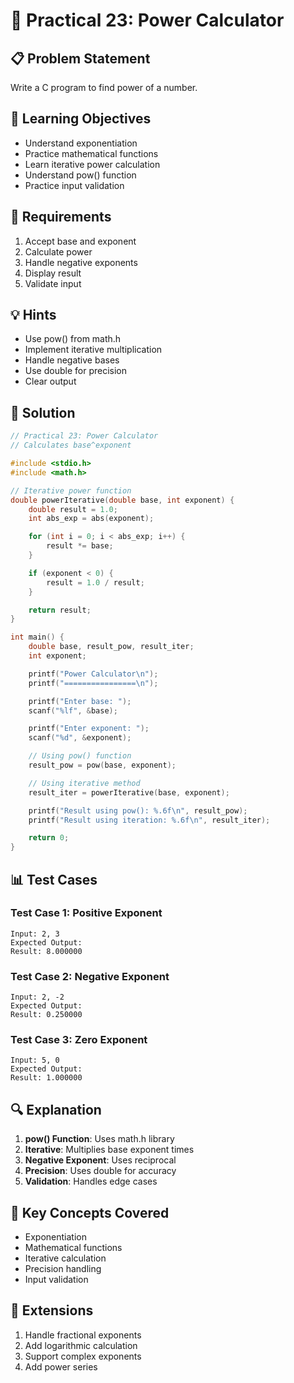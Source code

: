 # 🎯 Practical 23: Power Calculator

## 📋 Problem Statement

Write a C program to find power of a number.

## 🎯 Learning Objectives

- Understand exponentiation
- Practice mathematical functions
- Learn iterative power calculation
- Understand pow() function
- Practice input validation

## 📝 Requirements

1. Accept base and exponent
2. Calculate power
3. Handle negative exponents
4. Display result
5. Validate input

## 💡 Hints

- Use pow() from math.h
- Implement iterative multiplication
- Handle negative bases
- Use double for precision
- Clear output

## 🔧 Solution

```c
// Practical 23: Power Calculator
// Calculates base^exponent

#include <stdio.h>
#include <math.h>

// Iterative power function
double powerIterative(double base, int exponent) {
    double result = 1.0;
    int abs_exp = abs(exponent);

    for (int i = 0; i < abs_exp; i++) {
        result *= base;
    }

    if (exponent < 0) {
        result = 1.0 / result;
    }

    return result;
}

int main() {
    double base, result_pow, result_iter;
    int exponent;

    printf("Power Calculator\n");
    printf("================\n");

    printf("Enter base: ");
    scanf("%lf", &base);

    printf("Enter exponent: ");
    scanf("%d", &exponent);

    // Using pow() function
    result_pow = pow(base, exponent);

    // Using iterative method
    result_iter = powerIterative(base, exponent);

    printf("Result using pow(): %.6f\n", result_pow);
    printf("Result using iteration: %.6f\n", result_iter);

    return 0;
}
```

## 📊 Test Cases

### Test Case 1: Positive Exponent
```
Input: 2, 3
Expected Output:
Result: 8.000000
```

### Test Case 2: Negative Exponent
```
Input: 2, -2
Expected Output:
Result: 0.250000
```

### Test Case 3: Zero Exponent
```
Input: 5, 0
Expected Output:
Result: 1.000000
```

## 🔍 Explanation

1. **pow() Function**: Uses math.h library
2. **Iterative**: Multiplies base exponent times
3. **Negative Exponent**: Uses reciprocal
4. **Precision**: Uses double for accuracy
5. **Validation**: Handles edge cases

## 🎯 Key Concepts Covered

- Exponentiation
- Mathematical functions
- Iterative calculation
- Precision handling
- Input validation

## 🚀 Extensions

1. Handle fractional exponents
2. Add logarithmic calculation
3. Support complex exponents
4. Add power series